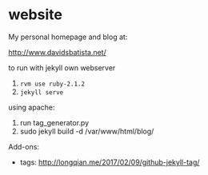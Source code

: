 # website

My personal homepage and blog at:

http://www.davidsbatista.net/

to run with jekyll own webserver
  1. `rvm use ruby-2.1.2`
  2. `jekyll serve`

using apache:
  1. run tag_generator.py
  2. sudo jekyll build -d /var/www/html/blog/


Add-ons:

- tags: http://longqian.me/2017/02/09/github-jekyll-tag/
